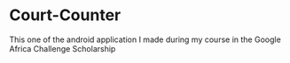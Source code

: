 # Court-Counter
This one of the android application I made during my course in the Google Africa Challenge Scholarship
